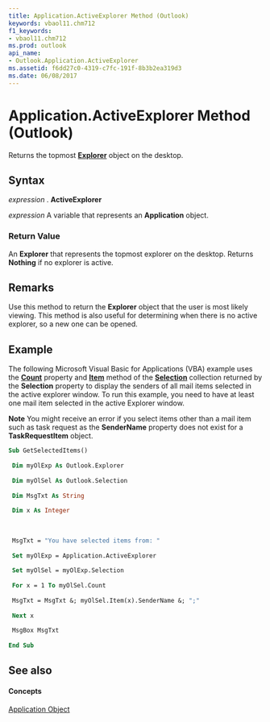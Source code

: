 ```yaml
---
title: Application.ActiveExplorer Method (Outlook)
keywords: vbaol11.chm712
f1_keywords:
- vbaol11.chm712
ms.prod: outlook
api_name:
- Outlook.Application.ActiveExplorer
ms.assetid: f6dd27c0-4319-c7fc-191f-8b3b2ea319d3
ms.date: 06/08/2017
---
```



# Application.ActiveExplorer Method (Outlook)

Returns the topmost **[Explorer](explorer-object-outlook.md)** object on the desktop.


## Syntax

 _expression_ . **ActiveExplorer**

 _expression_ A variable that represents an **Application** object.


### Return Value

An **Explorer** that represents the topmost explorer on the desktop. Returns **Nothing** if no explorer is active.


## Remarks

 Use this method to return the **Explorer** object that the user is most likely viewing. This method is also useful for determining when there is no active explorer, so a new one can be opened.


## Example

The following Microsoft Visual Basic for Applications (VBA) example uses the **[Count](selection-count-property-outlook.md)** property and **[Item](selection-item-method-outlook.md)** method of the **[Selection](selection-object-outlook.md)** collection returned by the **Selection** property to display the senders of all mail items selected in the active explorer window. To run this example, you need to have at least one mail item selected in the active Explorer window.


 **Note**  You might receive an error if you select items other than a mail item such as task request as the **SenderName** property does not exist for a **TaskRequestItem** object.


```vb
Sub GetSelectedItems() 
 
 Dim myOlExp As Outlook.Explorer 
 
 Dim myOlSel As Outlook.Selection 
 
 Dim MsgTxt As String 
 
 Dim x As Integer 
 
 
 
 MsgTxt = "You have selected items from: " 
 
 Set myOlExp = Application.ActiveExplorer 
 
 Set myOlSel = myOlExp.Selection 
 
 For x = 1 To myOlSel.Count 
 
 MsgTxt = MsgTxt &; myOlSel.Item(x).SenderName &; ";" 
 
 Next x 
 
 MsgBox MsgTxt 
 
End Sub
```


## See also


#### Concepts


[Application Object](application-object-outlook.md)

